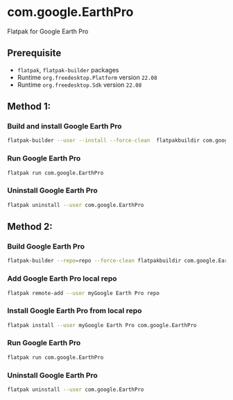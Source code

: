 # com.google.EarthPro
Flatpak for Google Earth Pro

## Prerequisite

- `flatpak`, `flatpak-builder` packages
- Runtime `org.freedesktop.Platform` version `22.08`
- Runtime `org.freedesktop.Sdk` version `22.08`

## Method 1:

### Build and install Google Earth Pro
```bash
flatpak-builder --user --install --force-clean  flatpakbuildir com.google.EarthPro.yaml
```
### Run Google Earth Pro
```bash
flatpak run com.google.EarthPro
```
### Uninstall Google Earth Pro
```bash
flatpak uninstall --user com.google.EarthPro
```


## Method 2:

### Build Google Earth Pro
```bash
flatpak-builder --repo=repo --force-clean flatpakbuildir com.google.EarthPro.yaml
```
### Add Google Earth Pro local repo
```bash
flatpak remote-add --user myGoogle Earth Pro repo
```
### Install Google Earth Pro from local repo
```bash
flatpak install --user myGoogle Earth Pro com.google.EarthPro
```
### Run Google Earth Pro
```bash
flatpak run com.google.EarthPro
```
### Uninstall Google Earth Pro
```bash
flatpak uninstall --user com.google.EarthPro
```
